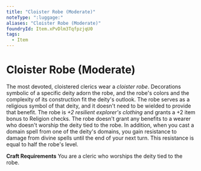 ```yaml
---
title: "Cloister Robe (Moderate)"
noteType: ":luggage:"
aliases: "Cloister Robe (Moderate)"
foundryId: Item.xPvDlm3TqfpzjqU0
tags:
  - Item
---
```


# Cloister Robe (Moderate)

The most devoted, cloistered clerics wear a _cloister robe_. Decorations symbolic of a specific deity adorn the robe, and the robe's colors and the complexity of its construction fit the deity's outlook. The robe serves as a religious symbol of that deity, and it doesn't need to be wielded to provide that benefit. The robe is _+2 resilient explorer's clothing_ and grants a +2 item bonus to Religion checks. The robe doesn't grant any benefits to a wearer who doesn't worship the deity tied to the robe. In addition, when you cast a domain spell from one of the deity's domains, you gain resistance to damage from divine spells until the end of your next turn. This resistance is equal to half the robe's level.

**Craft Requirements** You are a cleric who worships the deity tied to the robe.

